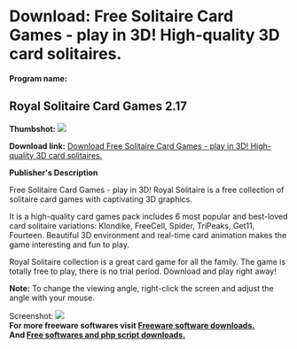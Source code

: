 # Download: Free Solitaire Card Games - play in 3D! High-quality 3D card solitaires.

**Program name:**

## Royal Solitaire Card Games 2.17

  
**Thumbshot:** ![](http://www.freewarefiles.com/screenshot/3drylsolitaire_md.jpg)   
  
**Download link:** [Download Free Solitaire Card Games - play in 3D! High-quality 3D card solitaires.](http://freesoftwares.boysofts.com/Royal-Solitaire-Card-Games_program_48841.html)  
  


**Publisher's Description**  
  


Free Solitaire Card Games - play in 3D! Royal Solitaire is a free collection of solitaire card games with captivating 3D graphics. 

It is a high-quality card games pack includes 6 most popular and best-loved card solitaire variations: Klondike, FreeCell, Spider, TriPeaks, Get11, Fourteen. Beautiful 3D environment and real-time card animation makes the game interesting and fun to play. 

Royal Solitaire collection is a great card game for all the family. The game is totally free to play, there is no trial period. Download and play right away!

**Note:** To change the viewing angle, right-click the screen and adjust the angle with your mouse.

  
  
Screenshot: ![](http://www.freewarefiles.com/screenshot/3drylsolitaire.jpg)   
**For more freeware softwares visit [Freeware software downloads.](http://freesoftwares.boysofts.com/)**   
**And [Free softwares and php script downloads.](http://www.boysofts.com/)**
